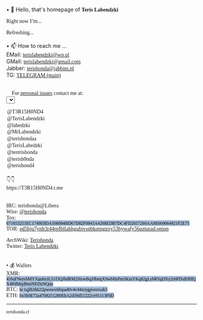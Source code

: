 <style>
  @font-face {
		font-family: 'Hauss'; 
		src: url(ALSHAUSS-BOOK.TTF); 
	}
	 
	/* Жирный */
	@font-face {
		font-family: 'ALSHAUSS-MEDIUM.TTF'; 
		src: url(bold.ttf); 
	}

*{
	font-family: Hauss;
}
	
mark {
  background-color: #A6BDD7;
  color: black;
}
  
  </style>

<script>

var days = ['Sunday','Monday','Tuesday','Wednesday','Thursday','Friday','Saturday'];


function updateTime(){
    var currentTime = new Date();
var status = "Available ✅";

d = currentTime.getUTCDay();
    h = currentTime.getUTCHours();



 if (h >= 0 && h <= 4) {
  status = "Sleeping... 💤";
}


if (d == 1 && h>=10 && h<16)
{
	status = "Busy. ⚠️ Do not disturb. ⛔";
}

if (d == 2 && h>=4 && h<18)
{
	status = "Busy. ⚠️ Do not disturb. ⛔";
}

if (d == 3 && h>=8 && h<12)
{
	status = "Busy. ⚠️ Do not disturb. ⛔";
}

if (d == 4 && h>=4 && h<10)
{
	status = "Busy. ⚠️ Do not disturb. ⛔";
}

if (d == 5 && h < 7)
{
 status = "Sleeping... 💤";
}

if (d == 6 && h>=4 && h<9)
{
	status = "Busy. ⚠️ Do not disturb. ⛔";
}


if (d == 0 && h < 7)
{
	status = "Sleeping... 💤";
} else {
if (d == 0 && h >= 7)
	status = "Having a weekend. 📵";
}

    
	document.getElementById('status_span').innerHTML = status;
    
}
setInterval(updateTime, 1000);


</script>




<!---
terishonda/terishonda is a ✨ special ✨ repository because its `README.md` (this file) appears on your GitHub profile.
You can click the Preview link to take a look at your changes.
--->
<body>
• 👋 Hello, that's homepage of <b>Teris Labendzki</b><br>

Right now I’m...<br>
<div id="status_span">Refreshing...</div><br>
• 📫 How to reach me ... <br>
EMail: <a href="mailto:terislabendzki@wp.pl">terislabendzki@wp.pl</a><br>
GMail: <a href="mailto:terislabendzki@gmail.com">terislabendzki@gmail.com</a><br>
Jabber: <a href="xmpp:terishonda@jabbim.pl?message">terishonda@jabbim.pl</a><br>
TG: <a href="https://terrishonda.t.me">TELEGRAM (main)</a><br><br>

📩 For <u>personal issues</u> contact me at:<br>
<select id="telegram">
<option selected="selected" value="T3R15H0ND4.t.me">@T3R15H0ND4</option>
<option value="TerisLabendzki.t.me">@TerisLabendzki</option>
<option value="labedzki.t.me">@labedzki</option>
<option value="MrLabendzki.t.me">@MrLabendzki</option>
<option value="terishondaa.t.me">@terishondaa</option>
<option value="TerisLabedzki.t.me">@TerisLabedzki</option>
<option value="terrrishonda.t.me">@terrrishonda</option>
<option value="terish0nda.t.me">@terish0nda</option>
<option value="terishond4.t.me">@terishond4</option>
</select><br>
👇👇<br>
<div style="margin:0; padding:0;" id="tglink">https://T3R15H0ND4.t.me</div><br>
<script type="text/javascript">
 document.getElementById("telegram").addEventListener("change", function(){
	document.getElementById('tglink').innerHTML = "https://"+this.value;
    });
</script>


[matrix]: @terishonda:matrix.org<br>
IRC: terishonda@Libera<br>
Wire: <a href="https://account.wire.com/user-profile/?id=24850570-86b7-45f4-ae94-77eef86043ea">@terishonda</a><br>
Tox: <mark><small>671653251EC1749E8DA508084BD67D82F0843A4268EDB7DC4FD2657260AA9E669064921F2E75</small></mark><br>
TOR: <a href="http://ed5hju7ynb3r44rpfbllahhgubivsnbkqtpggxy53hywafy56qzturad.onion">ed5hju7ynb3r44rpfbllahhgubivsnbkqtpggxy53hywafy56qzturad.onion</a><br>	

ArchWiki: <a href="https://twitter.com/@terishonda](https://wiki.archlinux.org/title/User:Terishonda">Terishonda</a><br>
Twitter: <a href="https://twitter.com/@terishonda">Teris Labendzki</a><br>
<br><br>
• 💰 Wallets<br>
XMR: <mark><small>43JuFNejybMYXgq6zJL51f3QJhdRM2HxwBqJ9bmjX9wbHsPm5KmYKq82gLybRYqDXy2r6PDxBJHEjX4PdMrpBmiNEDzNQau</small></mark><br>
BTC: <mark><small>bc1qjlh3h622pwewx6fepad0v4v44xrygpvrerxak5</small></mark><br>
ETH: <mark><small>0x5b0E72a4708251280EbA2d39d51222ce91113F0D</small></mark><br>

<hr>
<p><small>terishonda.cf<small><p>	
<body>

